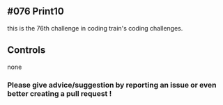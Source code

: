 ## #076 Print10
this is the 76th challenge in coding train's coding challenges.

## Controls

none

### Please give advice/suggestion by reporting an issue or even better creating a pull request !
